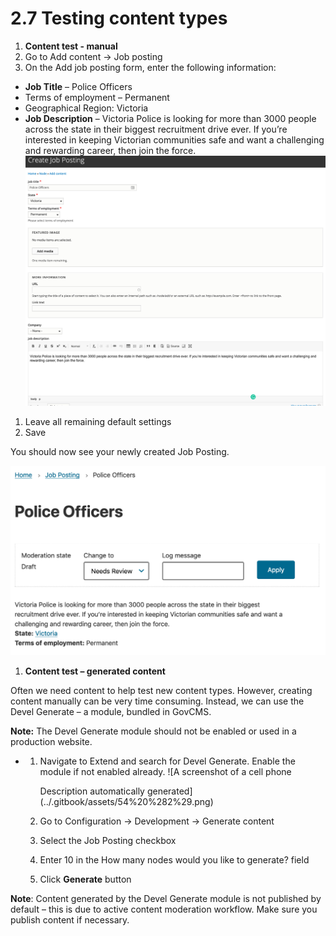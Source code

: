 # 2.7 Testing content types



1. **Content test - manual**
2. Go to Add content → Job posting
3. On the Add job posting form, enter the following information:

* **Job Title** – Police Officers
* Terms of employment – Permanent
* Geographical Region: Victoria
* **Job Description** – Victoria Police is looking for more than 3000 people across the state in their biggest recruitment drive ever. If you’re interested in keeping Victorian communities safe and want a challenging and rewarding career, then join the force. ![](../.gitbook/assets/52%20%282%29.png)

1. Leave all remaining default settings
2. Save

You should now see your newly created Job Posting.

![](../.gitbook/assets/53.png)

1. **Content test – generated content**

Often we need content to help test new content types. However, creating content manually can be very time consuming. Instead, we can use the Devel Generate – a module, bundled in GovCMS.

**Note:** The Devel Generate module should not be enabled or used in a production website.

* 1. Navigate to Extend and search for Devel Generate. Enable the module if not enabled already. ![A screenshot of a cell phone

     Description automatically generated](../.gitbook/assets/54%20%282%29.png)
  2. Go to Configuration → Development → Generate content
  3. Select the Job Posting checkbox
  4. Enter 10 in the How many nodes would you like to generate? field
  5. Click **Generate** button

**Note**: Content generated by the Devel Generate module is not published by default – this is due to active content moderation workflow. Make sure you publish content if necessary.

